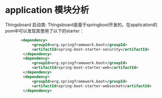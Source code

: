 # application 模块分析

Thingsboard 启动类:
Thingsboard是基于springboot开发的，在application的pom中可以发现其使用了以下的starter：
```xml
       <dependency>
            <groupId>org.springframework.boot</groupId>
            <artifactId>spring-boot-starter-security</artifactId>
        </dependency>
        <dependency>
            <groupId>org.springframework.boot</groupId>
            <artifactId>spring-boot-starter-web</artifactId>
        </dependency>
        <dependency>
            <groupId>org.springframework.boot</groupId>
            <artifactId>spring-boot-starter-websocket</artifactId>
        </dependency>
```
